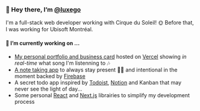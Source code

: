 ### 👋 Hey there, I’m [@luxego](https://lexugo.ca)

I'm a full-stack web developer working with Cirque du Soleil! 🌞 
Before that, I was working for Ubisoft Montréal.

#### 🌱 I’m currently working on ...
- [My personal portfolio and business card](https://lexugo.ca) hosted on [Vercel](https://vercel.com/about) showing *in real-time* what song I'm listenning to 🎶
- [A note taking app](https://presense.lexugo.ca) to always stay present 🧘‍♂️ and intentional in the moment backed by [Firebase](https://firebase.google.com)
- A secret todo app inspired by [Todoist](https://todoist.com/features), [Notion](https://www.notion.so/product) and Kanban that may never see the light of day...
- Some personal [React](https://reactjs.org/) and [Next.js](https://nextjs.org/) librairies to simplify my development process
